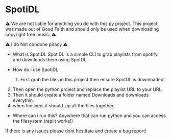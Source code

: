 # SpotiDL


⚠️ We are not liable for anything you do with this py project. This project was made out of Good Faith and should only be used when downloading copyright free music. ⚠️

⚠️ I do Not condone piracy ⚠️

- What is SpotiDL
SpotiDL is a simple CLI to grab playlists from spotify and downloads them using SpotDL


- How do i use SpotiDL
  1. First grab the files in this project then ensure SpotDL is downloaded.
2. Then open the python project and replace the playlist URL to your URL.
3. Then it should create a folder named Downloads and downloads everythin.
4. when finished, it should zip all the files together.

- Where can i run this?
  Anywhere that can run python and you can access the filesystem (replit works!)


If there is any issues please dont hestitate and create a bug report! 

